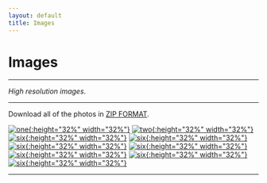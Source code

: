 ```yaml
---
layout: default
title: Images
---
```



<h1>Images</h1>

---

*High resolution images*.

---

Download all of the photos in [ZIP FORMAT](../proshots/Archive.zip).

[![one](../proshots/1.jpg){:height="32%" width="32%"}](../proshots/1.jpg)
[![two](../proshots/2.jpg){:height="32%" width="32%"}](../proshots/2.jpg)
[![six](../proshots/3.jpg){:height="32%" width="32%"}](../proshots/3.jpg)
[![six](../proshots/4.jpg){:height="32%" width="32%"}](../proshots/4.jpg)
[![six](../proshots/5.jpg){:height="32%" width="32%"}](../proshots/5.jpg)
[![six](../proshots/6.jpg){:height="32%" width="32%"}](../proshots/6.jpg)
[![six](../proshots/7.jpg){:height="32%" width="32%"}](../proshots/7.jpg)
[![six](../proshots/8.jpg){:height="32%" width="32%"}](../proshots/8.jpg)
[![six](../proshots/9.jpg){:height="32%" width="32%"}](../proshots/9.jpg)

---